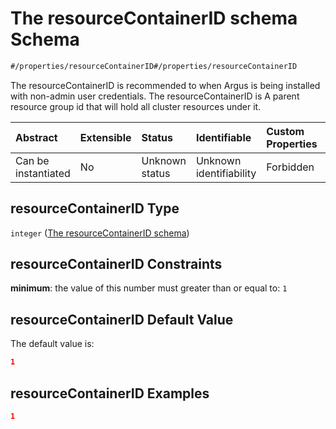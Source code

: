 # The resourceContainerID schema Schema

```txt
#/properties/resourceContainerID#/properties/resourceContainerID
```

The resourceContainerID is recommended to when Argus is being installed with non-admin user credentials.
The resourceContainerID is A parent resource group id that will hold all cluster resources under it.

| Abstract            | Extensible | Status         | Identifiable            | Custom Properties | Additional Properties | Access Restrictions | Defined In                                                        |
| :------------------ | :--------- | :------------- | :---------------------- | :---------------- | :-------------------- | :------------------ | :---------------------------------------------------------------- |
| Can be instantiated | No         | Unknown status | Unknown identifiability | Forbidden         | Allowed               | none                | [values.schema.json\*](values.schema.json "open original schema") |

## resourceContainerID Type

`integer` ([The resourceContainerID schema](values-properties-the-resourcecontainerid-schema.md))

## resourceContainerID Constraints

**minimum**: the value of this number must greater than or equal to: `1`

## resourceContainerID Default Value

The default value is:

```json
1
```

## resourceContainerID Examples

```json
1
```
